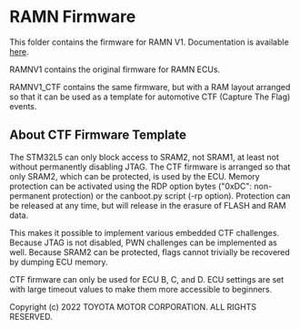# RAMN Firmware

This folder contains the firmware for RAMN V1. 
Documentation is available [here](https://ramn.readthedocs.io/en/latest/).

RAMNV1 contains the original firmware for RAMN ECUs.

RAMNV1_CTF contains the same firmware, but with a RAM layout arranged so that it can be used as a template for automotive CTF (Capture The Flag) events.

## About CTF Firmware Template

The STM32L5 can only block access to SRAM2, not SRAM1, at least not without permanently disabling JTAG. 
The CTF firmware is arranged so that only SRAM2, which can be protected, is used by the ECU. 
Memory protection can be activated using the RDP option bytes ("0xDC": non-permanent protection) or the canboot.py script (-rp option). Protection can be released at any time, but will release in the erasure of FLASH and RAM data.

This makes it possible to implement various embedded CTF challenges. Because JTAG is not disabled, PWN challenges can be implemented as well. Because SRAM2 can be protected, flags cannot trivially be recovered by dumping ECU memory.

CTF firmware can only be used for ECU B, C, and D. ECU settings are set with large timeout values to make them more accessible to beginners.


Copyright (c) 2022 TOYOTA MOTOR CORPORATION. ALL RIGHTS RESERVED.
